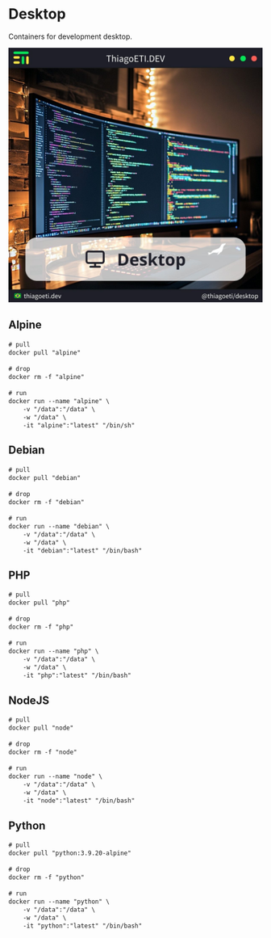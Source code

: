 # Desktop

Containers for development desktop.

![Image](_img/post.jpg)

## Alpine

```console
# pull
docker pull "alpine"

# drop
docker rm -f "alpine"

# run
docker run --name "alpine" \
	-v "/data":"/data" \
	-w "/data" \
	-it "alpine":"latest" "/bin/sh"
```

## Debian

```console
# pull
docker pull "debian"

# drop
docker rm -f "debian"

# run
docker run --name "debian" \
	-v "/data":"/data" \
	-w "/data" \
	-it "debian":"latest" "/bin/bash"
```

## PHP

```console
# pull
docker pull "php"

# drop
docker rm -f "php"

# run
docker run --name "php" \
	-v "/data":"/data" \
	-w "/data" \
	-it "php":"latest" "/bin/bash"
```

## NodeJS

```console
# pull
docker pull "node"

# drop
docker rm -f "node"

# run
docker run --name "node" \
	-v "/data":"/data" \
	-w "/data" \
	-it "node":"latest" "/bin/bash"
```

## Python

```console
# pull
docker pull "python:3.9.20-alpine"

# drop
docker rm -f "python"

# run
docker run --name "python" \
	-v "/data":"/data" \
	-w "/data" \
	-it "python":"latest" "/bin/bash"
```
